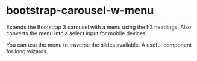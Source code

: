 bootstrap-carousel-w-menu
=========================

Extends the Bootstrap 3 carousel with a menu using the h3 headings. Also converts the menu into a select 
input for mobile devices.

You can use the menu to traverse the slides available. A useful component for long wizards.
